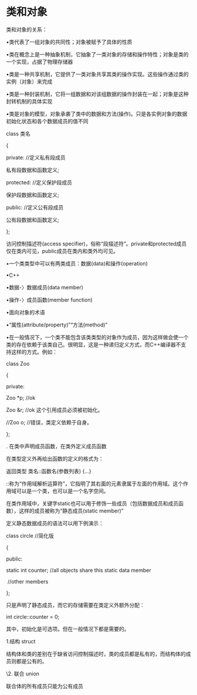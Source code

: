 # 类和对象

类和对象的关系：

•类代表了一组对象的共同性；对象被赋予了具体的性质

•类在概念上是一种抽象机制，它抽象了一类对象的存储和操作特性；对象是类的一个实现，占据了物理存储器

•类是一种共享机制，它提供了一类对象共享其类的操作实现。这些操作通过类的实例（对象）来完成

•类是一种封装机制，它将一组数据和对该组数据的操作封装在一起；对象是这种封转机制的具体实现


•类是对象的模型，对象承袭了类中的数据和方法(操作)。只是各实例对象的数据初始化状态和各个数据成员的值不同



class 类名

{

private:        //定义私有段成员

  私有段数据和函数定义;

protected:  //定义保护段成员

  保护段数据和函数定义;

public:       //定义公有段成员

  公有段数据和函数定义;

};

访问控制描述符(access specifier)，俗称“段描述符”。private和protected成员仅在类内可见，public成员在类内和类外均可见。



•一个类类型中可以有两类成员：数据(data)和操作(operation)

•C++

•数据-〉数据成员(data member)

•操作-〉成员函数(member function)

•面向对象的术语

•“属性(attribute/property)”“方法(method)”



•在一般情况下，一个类不能包含该类类型的对象作为成员，因为这样做会使一个类的存在依赖于该类自己。很明显，这是一种递归定义方式，而C++编译器不支持这样的方式。例如：

class Zoo

{

private:

  Zoo *p;  //ok

  Zoo &r; //ok 这个引用成员必须被初始化。

  //Zoo o; //错误，类定义依赖于自身。

};



. 在类中声明成员函数，在类外定义成员函数

在类型定义外再给出函数的定义的格式为：

返回类型 类名::函数名(参数列表) {…}

::称为“作用域解析运算符”，它指明了其右面的元素隶属于左面的作用域。这个作用域可以是一个类，也可以是一个名字空间。



在类作用域中，关键字static也可以用于修饰一些成员（包括数据成员和成员函数），这样的成员被称为“静态成员(static member)”

定义静态数据成员的语法可以用下例演示： 

class circle //简化版

{

public:

  static int counter; //all objects share this static data member

​    //other members

};

只是声明了静态成员，而它的存储需要在类定义外额外分配：


int circle::counter = 0;

其中，初始化是可选项。但在一般情况下都是需要的。



1.结构 struct

结构体和类的差别在于缺省访问控制描述时，类的成员都是私有的，而结构体的成员则都是公有的。

\2. 联合 union

联合体的所有成员只能为公有成员

